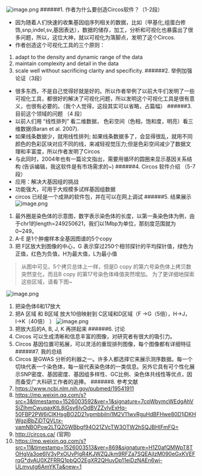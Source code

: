 ![image.png](https://upload-images.jianshu.io/upload_images/6634703-8c30e6cb09830188.png?imageMogr2/auto-orient/strip%7CimageView2/2/w/1240)
######1. 作者为什么要创造Circos软件？（1-2段）
- 因为随着人们快速的收集基因组序列相关的数据，比如（甲基化,组蛋白修饰,snp,indel,sv,基因表达），数据的储存，加工，分析和可视化也暴露出了很多问题，所以，这位大神，就以可视化为落脚点，发明了这个Circos.
- 作者创造这个可视化工具的三个原则：
1. adapt to the density and dynamic range of the data
2. maintain complexity and detail in the data
3. scale well without sacrificing clarity and specificity.
######2. 举例加强论证（3段）
- 很多东西，不是自己觉得好就是好的。所以作者举例了以前大牛们发明了一些可视化工具，都很好的解决了可视化问题，所以发明这个可视化工具是很有意义，也很有必要的。（我个人觉得，这段其实可以省略，占篇幅）
######3.  目前这个领域的问题 （4 段）
- 以前人们用 “线性排列” 看二维数据， 色彩空间（色相，饱和度，明亮）看三维数据(Baran et al. 2007).
- 如果线条数据少，就用线性排列; 如果线条数据多了，会显得很乱，就用不同颜色的色彩区块对应不同的线，来减轻视觉压力;但是色彩空间减少了数据文理和丰富度，所以作者发明了Circos
- 与此同时，2004年也有一篇论文指出，需要用循环的圆圈来显示基因关系结构 (告诉编辑，我这软件是有市场需求的~)
######4. Circos 软件介绍 （5-7段）
- 应用：解决大基因组的挑战
- 功能强大，可用于大规模多试样基因组数据
- circos 已经是一个成熟的软件包，并在可以在网上调试
######5. 结果展示
![image.png](https://upload-images.jianshu.io/upload_images/6634703-baf73d173caf78c0.png?imageMogr2/auto-orient/strip%7CimageView2/2/w/1240)
1. 最外圈是染色体的示意图，数字表示染色体的长度，以第一条染色体为例，由于chr1的length=249250621，我们以1Mbp为单位，那刻度范围就为0~249。
2. A-E 是1个肿瘤样本全基因图谱的5个copy
3. 把 F区放大到图像的中心，G 表示穿过250个相邻探针的平均探针值，绿色为正值，红色为负值，H为最大值，L为最小值
> 从图中可见，5个拷贝总体上一样，但是D copy 的第六号染色体上拷贝数突然变化，而且B copy 的第17号染色体峰值突然增加。 为了更详细地探索这些区域，请看下图~

![image.png](https://upload-images.jianshu.io/upload_images/6634703-513a9f8fb0c9bab1.png?imageMogr2/auto-orient/strip%7CimageView2/2/w/1240)
1. 把染色体6和17放大
2. 把A 区域 和 B区域 放大10倍映射到 C区域和D区域（F →G（5倍），H→J，I→K（40倍） ）
![image.png](https://upload-images.jianshu.io/upload_images/6634703-e467fbb11a225a56.png?imageMogr2/auto-orient/strip%7CimageView2/2/w/1240)
1. 把放大后的A, B, J, K 再拼起来
######6. 讨论
1. Circos 可以生成清晰和信息丰富的图像，对研究者有很大的吸引力。
2. Circos 基因位置可拓展，可以灵活的重现排列图像，每个图像都有详细特征
######7. 我的总结
1. Circos 是GWAS 分析的利器之一。许多人都选择它来展示测序数据。每一个切块代表一个染色体，每一层代表染色体的一类信息。另外它具有可个性化展示SNP密度、基因密度、基因组多样性、GC比例、染色体共线性等优点，因而备受广大科研工作者的追捧。
######8. 参考文献
1. https://www.ncbi.nlm.nih.gov/pubmed/19541911
2. https://mp.weixin.qq.com/s?src=3&timestamp=1526003592&ver=1&signature=7cqWbymcWEdgAhVSiZIhmCwuqaxKtL8jGsy6IyOdBVZZvIyExHq-50FBP2PW6iClKHsgBO2D21ypmbbiIni1M2V11wvRguHdBFHwe80D1jDKHWgziBbZiDTQVLtx-vamNBOPow2LTQZGWBbgf94O21ZVcTW3OTW2hSQJBHIFmFQ=
3. http://circos.ca/ (官网)
4. https://mp.weixin.qq.com/s?src=11&timestamp=1526003513&ver=869&signature=H1Z0afQMWpT8TOHgVa3oe6IV3yPxOUvPlgR4KJWZQJkm9RFZa7SQEAjIzM090eGxKVEFrqG*dvAU0XZFRRQ1pbQO2EgXR2QHuvDp11eiDzNAEn6wj-ULmyutg6AmYKTa&new=1
